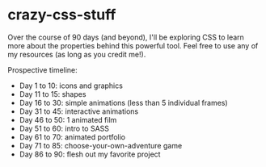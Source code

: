 # crazy-css-stuff
Over the course of 90 days (and beyond), I'll be exploring CSS to learn more about the properties behind this powerful tool. Feel free to use any of my resources (as long as you credit me!).

Prospective timeline:

- Day 1 to 10: icons and graphics
- Day 11 to 15: shapes
- Day 16 to 30: simple animations (less than 5 individual frames)
- Day 31 to 45: interactive animations
- Day 46 to 50: 1 animated film
- Day 51 to 60: intro to SASS
- Day 61 to 70: animated portfolio
- Day 71 to 85: choose-your-own-adventure game
- Day 86 to 90: flesh out my favorite project

